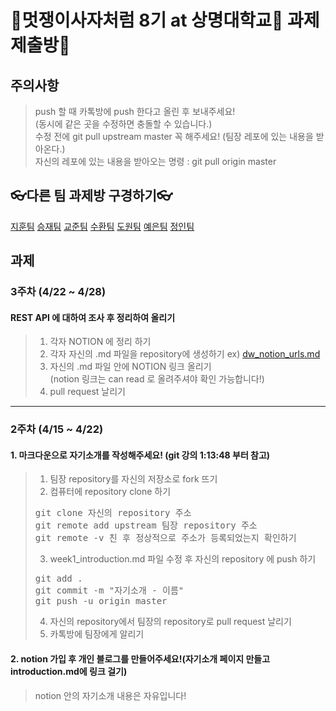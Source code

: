 🦁멋쟁이사자처럼 8기 at 상명대학교🦁 과제 제출방📖
=================================


주의사항
-----
> push 할 때 카톡방에 push 한다고 올린 후 보내주세요!  
> (동시에 같은 곳을 수정하면 충돌할 수 있습니다.)  
> 수정 전에 git pull upstream master 꼭 해주세요! (팀장 레포에 있는 내용을 받아온다.)  
> 자신의 레포에 있는 내용을 받아오는 명령 : git pull origin master

👓다른 팀 과제방 구경하기👓  
----------
[지훈팀](https://github.com/kkangjee/likelion8_github_assignment)
[승재팀](https://github.com/msj0319/likelion8_github_assignment)
[교준팀](https://github.com/jkjan/Quentin)
[수환팀](https://github.com/ys012313/likelion8_github_assignment)
[도원팀](https://github.com/devdw98/likelion8th_assignment)
[예은팀](https://github.com/KimYeeun99/Likelion_hw)
[정인팀](https://github.com/jeongiin/LikelionAssignment)

과제
----

### 3주차 (4/22 ~ 4/28)
####  REST API 에 대하여 조사 후 정리하여 올리기
> 1. 각자 NOTION 에 정리 하기
> 2. 각자 자신의 .md 파일을 repository에 생성하기 ex) [dw_notion_urls.md](https://github.com/devdw98/likelion8th_assignment/blob/master/dw_notion_urls.md)
> 3. 자신의 .md 파일 안에 NOTION 링크 올리기  
    (notion 링크는 can read 로 올려주셔야 확인 가능합니다!)  
> 4. pull request 날리기


----------------
### 2주차 (4/15 ~ 4/22)  
#### 1. 마크다운으로 자기소개를 작성해주세요! (git 강의 1:13:48 부터 참고)

> 1. 팀장 repository를 자신의 저장소로 fork 뜨기
> 2. 컴퓨터에 repository clone 하기
> <pre>
> git clone 자신의 repository 주소
> git remote add upstream 팀장 repository 주소
> git remote -v 친 후 정상적으로 주소가 등록되었는지 확인하기
> </pre>
> 3. week1_introduction.md 파일 수정 후 자신의 repository 에 push 하기
> <pre>
> git add .
> git commit -m "자기소개 - 이름" 
> git push -u origin master
> </pre>
> 4. 자신의 repository에서 팀장의 repository로 pull request 날리기
> 5. 카톡방에 팀장에게 알리기

#### 2. notion 가입 후 개인 블로그를 만들어주세요!(자기소개 페이지 만들고 introduction.md에 링크 걸기)
> notion 안의 자기소개 내용은 자유입니다!

